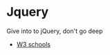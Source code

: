 # Jquery

Give into to jQuery, don't go deep
- [W3 schools](https://www.w3schools.com/jquery/default.asp)